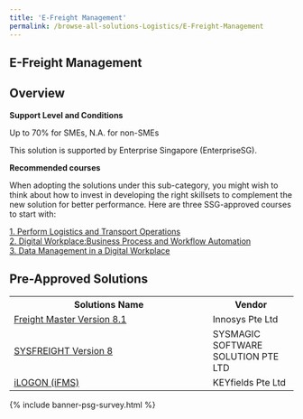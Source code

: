 ```yaml
---
title: 'E-Freight Management'
permalink: /browse-all-solutions-Logistics/E-Freight-Management
---
```


## E-Freight Management
## Overview

**Support Level and Conditions**

Up to 70% for SMEs, N.A. for non-SMEs

This solution is supported by Enterprise Singapore (EnterpriseSG).

**Recommended courses**

When adopting the solutions under this sub-category, you might wish to think about how to invest in developing the right skillsets to complement the new solution for better performance. Here are three SSG-approved courses to start with:

<a href='https://sfec.enterprisejobskills.gov.sg/Course_Internet/CourseDetail/?CoursesReferenceNumber=TGS-2020513670'  target='_blank' rel='noopener'>1. Perform Logistics and Transport Operations</a><br>
<a href='https://sfec.enterprisejobskills.gov.sg/Course_Internet/CourseDetail/?CoursesReferenceNumber=TGS-2022014139'  target='_blank' rel='noopener'>2. Digital Workplace:Business Process and Workflow Automation</a><br>
<a href='https://sfec.enterprisejobskills.gov.sg/Course_Internet/CourseDetail/?CoursesReferenceNumber=TGS-2022013424'  target='_blank' rel='noopener'>3. Data Management in a Digital Workplace</a><br>

## Pre-Approved Solutions

<table>
<tr>
<th style='width: auto;'><b>Solutions Name</b></th>
<th style='width: 30%;'><b>Vendor</b></th>
</tr>
<tr>
<td><a href='/productivity-solutions-grant/solutionrepo/solution1416' target='_blank'>Freight Master Version 8.1</a><br></td>
<td>Innosys Pte Ltd</td>
</tr>
<tr>
<td><a href='/productivity-solutions-grant/solutionrepo/solution1521' target='_blank'>SYSFREIGHT Version 8</a><br></td>
<td>SYSMAGIC SOFTWARE SOLUTION PTE LTD</td>
</tr>
<tr>
<td><a href='/productivity-solutions-grant/solutionrepo/solution3085' target='_blank'>iLOGON (iFMS)</a><br></td>
<td>KEYfields Pte Ltd</td>
</tr>
</table>

{% include banner-psg-survey.html %}
